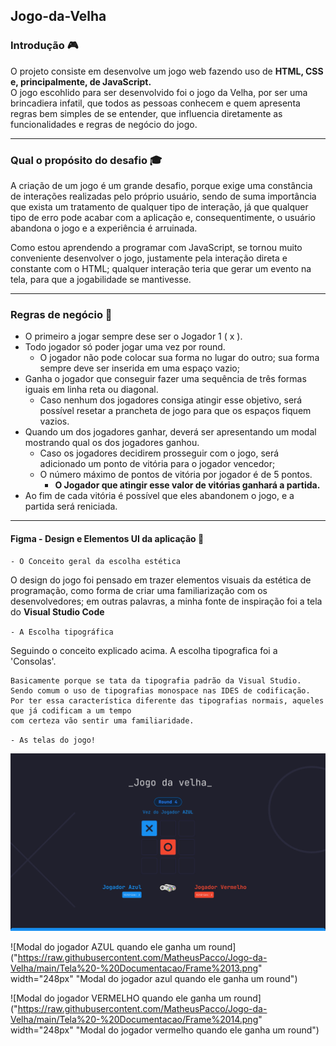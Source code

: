 ## Jogo-da-Velha
### Introdução 🎮
O projeto consiste em desenvolve um jogo web fazendo uso de <strong> HTML, CSS e, principalmente, de JavaScript.</strong>  
O jogo escohlido para ser desenvolvido foi o jogo da Velha, por ser uma brincadiera infatil, que todos as pessoas conhecem e quem apresenta regras bem simples de se entender, que influencia diretamente as funcionalidades e regras de negócio do jogo. 
<hr>

### Qual o propósito do desafio 🎓  
A criação de um jogo é um grande desafio, porque exige uma constância de interações realizadas pelo próprio usuário, sendo de suma importância que exista um tratamento de qualquer tipo de interação, já que qualquer tipo de erro pode acabar com a aplicação e, consequentimente, o usuário abandona o jogo e a experiência é arruinada. 

Como estou aprendendo a programar com JavaScript, se tornou muito conveniente desenvolver o jogo, justamente pela interação direta e constante com o HTML; qualquer interação teria que gerar um evento na tela, para que a jogabilidade se mantivesse. 
<hr>

### Regras de negócio 📜
 
- O primeiro a jogar sempre dese ser o Jogador 1 ( x ). 
- Todo jogador só poder jogar uma vez por round. 
    - O jogador não pode colocar sua forma no lugar do outro; sua forma sempre deve ser inserida em uma espaço vazio; 
- Ganha o jogador que conseguir fazer uma sequência de três formas iguais em linha reta ou diagonal. 
    - Caso nenhum dos jogadores consiga atingir esse objetivo, será possível resetar a prancheta de jogo para que os espaços fiquem vazios. 
- Quando um dos jogadores ganhar, deverá ser apresentando um modal mostrando qual os dos jogadores ganhou.
    - Caso os jogadores decidirem prosseguir com o jogo, será adicionado um ponto de vitória para o jogador vencedor; 
    - O número máximo de pontos de vitória por jogador é de 5 pontos. 
        - <strong> O Jogador que atingir esse valor de vitórias ganhará a partida. </strong> 
- Ao fim de cada vitória é possível que eles abandonem o jogo, e a partida será reniciada. 

<hr>

#### Figma - Design e Elementos UI da aplicação 🎨  

`- O Conceito geral da escolha estética`

O design do jogo foi pensado em trazer elementos visuais da estética de programação, como forma de criar uma familiarização com os desenvolvedores; em outras palavras, a minha fonte de inspiração foi a tela do <strong> Visual Studio Code </strong>

`- A Escolha tipográfica`

Seguindo o conceito explicado acima. A escolha tipografica foi a 'Consolas'. 

```
Basicamente porque se tata da tipografia padrão da Visual Studio. 
Sendo comum o uso de tipografias monospace nas IDES de codificação. 
Por ter essa característica diferente das tipografias normais, aqueles que já codificam a um tempo
com certeza vão sentir uma familiaridade. 
```
`- As telas do jogo!`

![Tela Preta do jogo da Velha](https://raw.githubusercontent.com/MatheusPacco/Jogo-da-Velha/main/Tela%20-%20Documentacao/Black%20Mode.png "Tela black mode Padrão do jogo")

![Modal do jogador AZUL quando ele ganha um round]("https://raw.githubusercontent.com/MatheusPacco/Jogo-da-Velha/main/Tela%20-%20Documentacao/Frame%2013.png" width="248px" "Modal do jogador azul quando ele ganha um round")

![Modal do jogador VERMELHO quando ele ganha um round]("https://raw.githubusercontent.com/MatheusPacco/Jogo-da-Velha/main/Tela%20-%20Documentacao/Frame%2014.png" width="248px" "Modal do jogador vermelho quando ele ganha um round")
